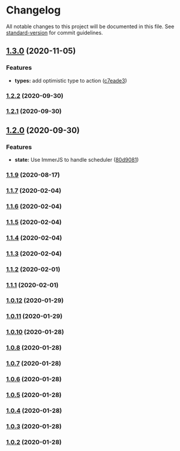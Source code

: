 # Changelog

All notable changes to this project will be documented in this file. See [standard-version](https://github.com/conventional-changelog/standard-version) for commit guidelines.

## [1.3.0](https://github.com/aboudicheng/use-optimistic-reducer/compare/v1.2.2...v1.3.0) (2020-11-05)


### Features

* **types:** add optimistic type to action ([c7eade3](https://github.com/aboudicheng/use-optimistic-reducer/commit/c7eade325469ab0c2c0242f0ee8f95c3941c6d3a))

### [1.2.2](https://github.com/aboudicheng/use-optimistic-reducer/compare/v1.2.1...v1.2.2) (2020-09-30)

### [1.2.1](https://github.com/aboudicheng/use-optimistic-reducer/compare/v1.2.0...v1.2.1) (2020-09-30)

## [1.2.0](https://github.com/aboudicheng/use-optimistic-reducer/compare/v1.1.9...v1.2.0) (2020-09-30)


### Features

* **state:** Use ImmerJS to handle scheduler ([80d9081](https://github.com/aboudicheng/use-optimistic-reducer/commit/80d90811dbce9bc531f7766a116e1d8a1ee7600c))

### [1.1.9](https://github.com/aboudicheng/use-optimistic-reducer/compare/v1.1.7...v1.1.9) (2020-08-17)

### [1.1.7](https://github.com/aboudicheng/use-optimistic-reducer/compare/v1.1.6...v1.1.7) (2020-02-04)

### [1.1.6](https://github.com/aboudicheng/use-optimistic-reducer/compare/v1.1.5...v1.1.6) (2020-02-04)

### [1.1.5](https://github.com/aboudicheng/use-optimistic-reducer/compare/v1.1.4...v1.1.5) (2020-02-04)

### [1.1.4](https://github.com/aboudicheng/use-optimistic-reducer/compare/v1.1.3...v1.1.4) (2020-02-04)

### [1.1.3](https://github.com/aboudicheng/use-optimistic-reducer/compare/v1.1.2...v1.1.3) (2020-02-04)

### [1.1.2](https://github.com/aboudicheng/use-optimistic-reducer/compare/v1.1.1...v1.1.2) (2020-02-01)

### [1.1.1](https://github.com/aboudicheng/use-optimistic-reducer/compare/v1.1.0...v1.1.1) (2020-02-01)

### [1.0.12](https://github.com/aboudicheng/use-optimistic-reducer/compare/v1.0.11...v1.0.12) (2020-01-29)

### [1.0.11](https://github.com/aboudicheng/use-optimistic-reducer/compare/v1.0.10...v1.0.11) (2020-01-29)

### [1.0.10](https://github.com/aboudicheng/use-optimistic-reducer/compare/v1.0.9...v1.0.10) (2020-01-28)

### [1.0.8](https://github.com/aboudicheng/use-optimistic-reducer/compare/v1.0.7...v1.0.8) (2020-01-28)

### [1.0.7](https://github.com/aboudicheng/use-optimistic-reducer/compare/v1.0.6...v1.0.7) (2020-01-28)

### [1.0.6](https://github.com/aboudicheng/use-optimistic-reducer/compare/v1.0.5...v1.0.6) (2020-01-28)

### [1.0.5](https://github.com/aboudicheng/use-optimistic-reducer/compare/v1.0.4...v1.0.5) (2020-01-28)

### [1.0.4](https://github.com/aboudicheng/use-optimistic-reducer/compare/v1.0.3...v1.0.4) (2020-01-28)

### [1.0.3](https://github.com/aboudicheng/use-optimistic-reducer/compare/v1.0.2...v1.0.3) (2020-01-28)

### [1.0.2](https://github.com/aboudicheng/use-optimistic-reducer/compare/v1.0.1...v1.0.2) (2020-01-28)
